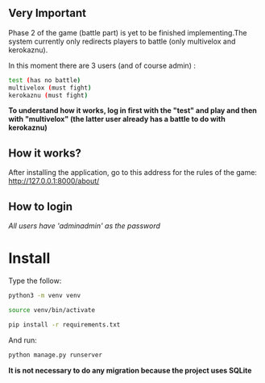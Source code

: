 ## Very Important

Phase 2 of the game (battle part) is yet to be finished implementing.The system currently only redirects players to battle (only multivelox and kerokaznu).

In this moment there are 3 users (and of course admin) :
```sh
test (has no battle)
multivelox (must fight)
kerokaznu (must fight)
```

**To understand how it works, log in first with the "test" and play and then with "multivelox" (the latter user already has a battle to do with kerokaznu)**

## How it works?

After installing the application, go to this address for the rules of the game: http://127.0.0.1:8000/about/ 


## How to login

*All users have 'adminadmin' as the password*

# Install

Type the follow:
```sh
python3 -m venv venv
```

```sh
source venv/bin/activate
```

```sh
pip install -r requirements.txt
```
And run:

```sh
python manage.py runserver
```
**It is not necessary to do any migration because the project uses SQLite**